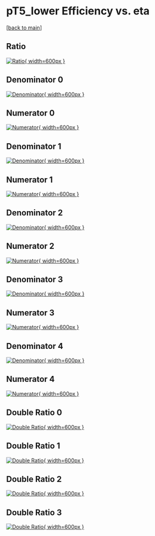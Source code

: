 # pT5_lower Efficiency vs. eta

[[back to main](./)]



## Ratio

[![Ratio](../mtv/var/pT5_lower_xtr_13_-1_eff_eta.png){ width=600px }](../mtv/var/pT5_lower_xtr_13_-1_eff_eta.pdf)

## Denominator 0

[![Denominator](../mtv/den/pT5_lower_xtr_13_-1_eff_eta_den0.png){ width=600px }](../mtv/den/pT5_lower_xtr_13_-1_eff_eta_den0.pdf)

## Numerator 0

[![Numerator](../mtv/num/pT5_lower_xtr_13_-1_eff_eta_num0.png){ width=600px }](../mtv/num/pT5_lower_xtr_13_-1_eff_eta_num0.pdf)

## Denominator 1

[![Denominator](../mtv/den/pT5_lower_xtr_13_-1_eff_eta_den1.png){ width=600px }](../mtv/den/pT5_lower_xtr_13_-1_eff_eta_den1.pdf)

## Numerator 1

[![Numerator](../mtv/num/pT5_lower_xtr_13_-1_eff_eta_num1.png){ width=600px }](../mtv/num/pT5_lower_xtr_13_-1_eff_eta_num1.pdf)

## Denominator 2

[![Denominator](../mtv/den/pT5_lower_xtr_13_-1_eff_eta_den2.png){ width=600px }](../mtv/den/pT5_lower_xtr_13_-1_eff_eta_den2.pdf)

## Numerator 2

[![Numerator](../mtv/num/pT5_lower_xtr_13_-1_eff_eta_num2.png){ width=600px }](../mtv/num/pT5_lower_xtr_13_-1_eff_eta_num2.pdf)

## Denominator 3

[![Denominator](../mtv/den/pT5_lower_xtr_13_-1_eff_eta_den3.png){ width=600px }](../mtv/den/pT5_lower_xtr_13_-1_eff_eta_den3.pdf)

## Numerator 3

[![Numerator](../mtv/num/pT5_lower_xtr_13_-1_eff_eta_num3.png){ width=600px }](../mtv/num/pT5_lower_xtr_13_-1_eff_eta_num3.pdf)

## Denominator 4

[![Denominator](../mtv/den/pT5_lower_xtr_13_-1_eff_eta_den4.png){ width=600px }](../mtv/den/pT5_lower_xtr_13_-1_eff_eta_den4.pdf)

## Numerator 4

[![Numerator](../mtv/num/pT5_lower_xtr_13_-1_eff_eta_num4.png){ width=600px }](../mtv/num/pT5_lower_xtr_13_-1_eff_eta_num4.pdf)

## Double Ratio 0

[![Double Ratio](../mtv/ratio/pT5_lower_xtr_13_-1_eff_eta_ratio0.png){ width=600px }](../mtv/ratio/pT5_lower_xtr_13_-1_eff_eta_ratio0.pdf)

## Double Ratio 1

[![Double Ratio](../mtv/ratio/pT5_lower_xtr_13_-1_eff_eta_ratio1.png){ width=600px }](../mtv/ratio/pT5_lower_xtr_13_-1_eff_eta_ratio1.pdf)

## Double Ratio 2

[![Double Ratio](../mtv/ratio/pT5_lower_xtr_13_-1_eff_eta_ratio2.png){ width=600px }](../mtv/ratio/pT5_lower_xtr_13_-1_eff_eta_ratio2.pdf)

## Double Ratio 3

[![Double Ratio](../mtv/ratio/pT5_lower_xtr_13_-1_eff_eta_ratio3.png){ width=600px }](../mtv/ratio/pT5_lower_xtr_13_-1_eff_eta_ratio3.pdf)

